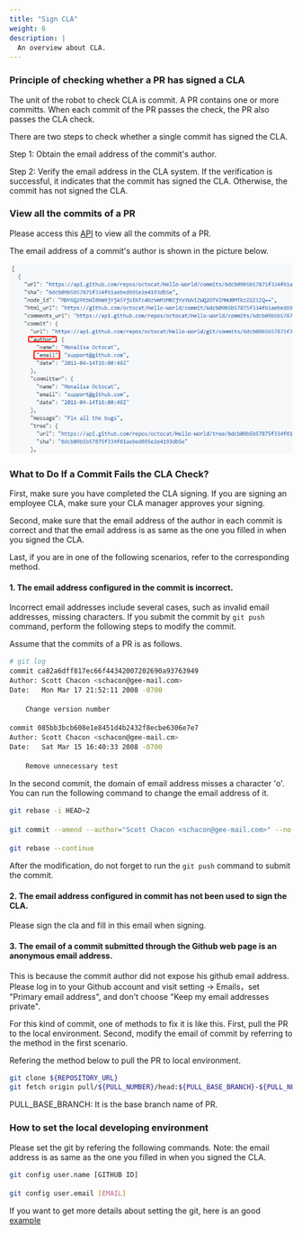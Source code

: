 ```yaml
---
title: "Sign CLA"
weight: 6
description: |
  An overview about CLA.
---
```


### Principle of checking whether a PR has signed a CLA

The unit of the robot to check CLA is commit. A PR contains one or more committs. When each commit of the PR passes the check, the PR also passes the CLA check.

There are two steps to check whether a single commit has signed the CLA.

Step 1: Obtain the email address of the commit's author.

Step 2: Verify the email address in the CLA system. If the verification is successful, it indicates that the commit has signed the CLA. Otherwise, the commit has not signed the CLA.


### View all the commits of a PR

Please access this [API](https://docs.github.com/en/rest/reference/pulls#list-commits-on-a-pull-request) to view all the commits of a PR.

The email address of a commit's author is shown in the picture below.

![commit-author-email](commit_author_email.png)


### What to Do If a Commit Fails the CLA Check?

First, make sure you have completed the CLA signing. If you are signing an employee CLA, make sure your CLA manager approves your signing.

Second, make sure that the email address of the author in each commit is correct and that the email address is as same as the one you filled in when you signed the CLA.

Last, if you are in one of the following scenarios, refer to the corresponding method.

#### 1. The email address configured in the commit is incorrect.

Incorrect email addresses include several cases, such as invalid email addresses, missing characters. If you submit the commit by `git push` command, perform the following steps to modify the commit.

Assume that the commits of a PR is as follows.

``` sh
# git log
commit ca82a6dff817ec66f44342007202690a93763949
Author: Scott Chacon <schacon@gee-mail.com>
Date:   Mon Mar 17 21:52:11 2008 -0700

    Change version number

commit 085bb3bcb608e1e8451d4b2432f8ecbe6306e7e7
Author: Scott Chacon <schacon@gee-mail.cm>
Date:   Sat Mar 15 16:40:33 2008 -0700

    Remove unnecessary test
```

In the second commit, the domain of email address misses a character 'o'. You can run the following command to change the email address of it.

``` sh
git rebase -i HEAD~2

git commit --amend --author="Scott Chacon <schacon@gee-mail.com>" --no-edit

git rebase --continue
```

After the modification, do not forget to run the `git push` command to submit the commit.

#### 2. The email address configured in commit has not been used to sign the CLA.

Please sign the cla and fill in this email when signing.

#### 3. The email of a commit submitted through the Github web page is an anonymous email address.

This is because the commit author did not expose his github email address. Please log in to your Github account and visit setting -> Emails，set "Primary email address", and don't choose "Keep my email addresses private".

For this kind of commit, one of methods to fix it is like this. First, pull the PR to the local environment. Second, modify the email of commit by referring to the method in the first scenario.

Refering the method below to pull the PR to local environment.

``` sh
git clone ${REPOSITORY_URL}
git fetch origin pull/${PULL_NUMBER}/head:${PULL_BASE_BRANCH}-${PULL_NUMBER}
```

PULL_BASE_BRANCH: It is the base branch name of PR.


### How to set the local developing environment

Please set the git by refering the following commands. Note: the email address is as same as the one you filled in when you signed the CLA.

``` sh
git config user.name [GITHUB ID]

git config user.email [EMAIL]
```

If you want to get more details about setting the git, here is an good [example](https://github.com/kubernetes/community/blob/master/contributors/guide/github-workflow.md)
